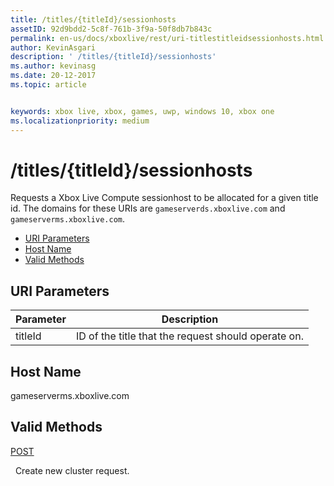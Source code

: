 ```yaml
---
title: /titles/{titleId}/sessionhosts
assetID: 92d9bdd2-5c8f-761b-3f9a-50f8db7b843c
permalink: en-us/docs/xboxlive/rest/uri-titlestitleidsessionhosts.html
author: KevinAsgari
description: ' /titles/{titleId}/sessionhosts'
ms.author: kevinasg
ms.date: 20-12-2017
ms.topic: article


keywords: xbox live, xbox, games, uwp, windows 10, xbox one
ms.localizationpriority: medium
---
```



# /titles/{titleId}/sessionhosts
Requests a Xbox Live Compute sessionhost to be allocated for a given title id. 
The domains for these URIs are `gameserverds.xboxlive.com` and `gameserverms.xboxlive.com`.
 
  * [URI Parameters](#ID4EU)
  * [Host Name](#ID4EIB)
  * [Valid Methods](#ID4EPB)
 
<a id="ID4EU"></a>

 
## URI Parameters
 
| Parameter| Description| 
| --- | --- | 
| titleId| ID of the title that the request should operate on.| 
  
<a id="ID4EIB"></a>

 
## Host Name
 
gameserverms.xboxlive.com
  
<a id="ID4EPB"></a>

 
## Valid Methods
  
[POST](uri-titlestitleidsessionhosts-post.md)
 
&nbsp;&nbsp;Create new cluster request.
   